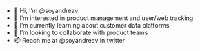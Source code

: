 - 👋 Hi, I’m @soyandreav
- 👀 I’m interested in product management and user/web tracking
- 🌱 I’m currently learning about customer data platforms
- 💞️ I’m looking to collaborate with product teams
- 📫 Reach me at @soyandreav in twitter

<!---
soyandreav/soyandreav is a ✨ special ✨ repository because its `README.md` (this file) appears on your GitHub profile.
You can click the Preview link to take a look at your changes.
--->
